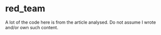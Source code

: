 # red_team
A lot of the code here is from the article analysed. Do not assume I wrote and/or own such content.
